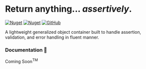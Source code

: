 # Return anything... ***assertively***.

[![Nuget](https://img.shields.io/nuget/v/AssertiveResults)](https://www.nuget.org/packages/AssertiveResults/)
[![Nuget](https://img.shields.io/nuget/dt/AssertiveResults?style=flat)](https://www.nuget.org/packages/AssertiveResults/)
[![GitHub](https://img.shields.io/github/license/einharan/AssertiveResults)](https://github.com/einharan/AssertiveResults/)

A lightweight generalized object container built to handle assertion, validation, and error handling in fluent manner.

### Documentation :construction:
Coming Soon<sup>TM</sup>
